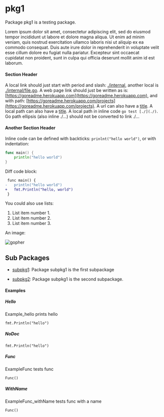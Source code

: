 # pkg1

Package pkg1 is a testing package.

Lorem ipsum dolor sit amet, consectetur adipiscing elit, sed do eiusmod tempor incididunt
ut labore et dolore magna aliqua. Ut enim ad minim veniam, quis nostrud exercitation ullamco
laboris nisi ut aliquip ex ea commodo consequat. Duis aute irure dolor in reprehenderit in
voluptate velit esse cillum dolore eu fugiat nulla pariatur. Excepteur sint occaecat
cupidatat non proident, sunt in culpa qui officia deserunt mollit anim id est laborum.

#### Section Header

A local link should just start with period and slash: [./internal](./internal), another local is [./internal/file.go](./internal/file.go).
A web page link should just be written as is: [https://goreadme.herokuapp.com](https://goreadme.herokuapp.com), and with path: [https://goreadme.herokuapp.com/projects](https://goreadme.herokuapp.com/projects).
A url can also have a [title](http://example.org).
A local path can also have a [title](./pkg.go).
A local path in inline code `go test [./](./)`.
Go path ellipsis (also inline ./...) should not be converted to link ./...

#### Another Section Header

Inline code can be defined with backticks: `prinlnt("hello world")`, or with indentation:

```go
func main() {
	println("hello world")
}
```

Diff code block:

```diff
 func main() {
-	println("hello world")
+	fmt.Println("hello, world")
 }
```

You could also use lists:

1. List item number 1.
1. List item number 2.
1. List item number 3.

An image:

![gopher](https://golang.org/doc/gopher/frontpage.png)

## Sub Packages

* [subpkg1](./subpkg1): Package subpkg1 is the first subpackage

* [subpkg2](./subpkg2): Package subpkg1 is the second subpackage.

#### Examples

##### Hello

Example_hello prints hello

```golang
fmt.Println("hello")
```

##### NoDoc

```golang
fmt.Println("hello")
```

##### Func

ExampleFunc tests func

```golang
Func()
```

##### WithName

ExampleFunc_withName tests func with a name

```golang
Func()
```
